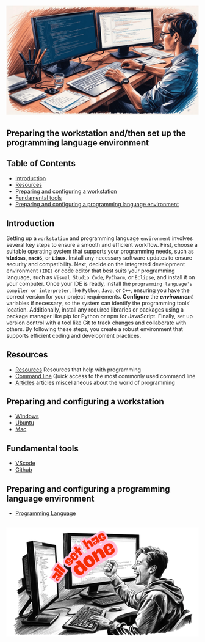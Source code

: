 # ![install - 2025](./Assets/images/Preparing-the-workstation-and-set-up-the-programming-language-environment-2.png)

## Preparing the workstation and/then set up the programming language environment

## Table of Contents

* [Introduction](#introduction)
* [Resources](#resources)
* [Preparing and configuring a workstation](#preparing-and-configuring-a-workstation)
* [Fundamental tools](#fundamental-tools)
* [Preparing and configuring a programming language environment](#preparing-and-configuring-a-programming-language-environment)

## Introduction

Setting up a `workstation` and programming language `environment` involves several key steps to ensure a smooth and efficient workflow. First, choose a suitable operating system that supports your programming needs, such as **`Windows`**, **`macOS`**, or **`Linux`**. Install any necessary software updates to ensure security and compatibility. Next, decide on the integrated development environment `(IDE)` or code editor that best suits your programming language, such as `Visual Studio Code`, `PyCharm`, or `Eclipse`, and install it on your computer.
Once your IDE is ready, install the `programming language's compiler or interpreter`, like `Python`, `Java`, or `C++`, ensuring you have the correct version for your project requirements. **Configure** the ***environment*** variables if necessary, so the system can identify the programming tools' location. Additionally, install any required libraries or packages using a package manager like pip for Python or npm for JavaScript. Finally, set up version control with a tool like Git to track changes and collaborate with others. By following these steps, you create a robust environment that supports efficient coding and development practices.

## Resources

* [Resources](/Assets/things/Resources.md) Resources that help with programming
* [Command line](/Assets/things/most-used-command-line.md) Quick access to the most commonly used command line
* [Articles](../Articles/README.md) articles miscellaneous about the world of programming

## Preparing and configuring a workstation

* [Windows](./Windows)
* [Ubuntu](/Ubuntu/README.md)
* [Mac](./Mac)

## Fundamental tools

* [VScode](/Assets/things/vscode.md#table-of-contents)
* [Github](/Assets/things/github.md#table-of-contents)

## Preparing and configuring a programming language environment

* [Programming Language](/Programming-environment/README.md)

## ![Celebrate-2025](/Assets/images/All-Set-Has-Done-6.png)
